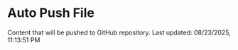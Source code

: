 # Auto Push File

Content that will be pushed to GitHub repository.
Last updated: 08/23/2025, 11:13:51 PM